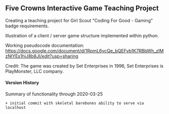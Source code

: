 ## Five Crowns Interactive Game Teaching Project

Creating a teaching project for Girl Scout "Coding For Good - Gaming" badge requirements.

Illustration of a client / server game structure implemented within python.

Working pseudocode documentation:
https://docs.google.com/document/d/1RpmL6ycQe_bQEFvb1K7RBbWh_zIMzNlYEs1hjJ8b8JI/edit?usp=sharing

Credit:
The game was created by Set Enterprises in 1996, Set Enterprises is PlayMonster, LLC company.

#### Version History

Summary of functionality through 2020-03-25

    + initial commit with skeletal barebones ability to serve via localhost


